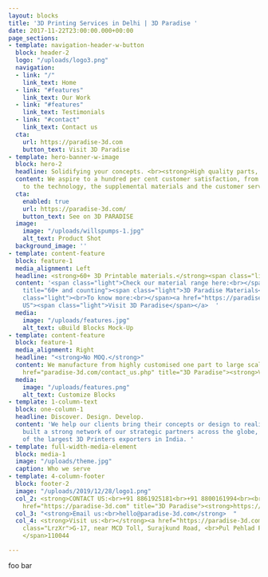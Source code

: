 ```yaml
---
layout: blocks
title: '3D Printing Services in Delhi | 3D Paradise '
date: 2017-11-22T23:00:00.000+00:00
page_sections:
- template: navigation-header-w-button
  block: header-2
  logo: "/uploads/logo3.png"
  navigation:
  - link: "/"
    link_text: Home
  - link: "#features"
    link_text: Our Work
  - link: "#features"
    link_text: Testimonials
  - link: "#contact"
    link_text: Contact us
  cta:
    url: https://paradise-3d.com
    button_text: Visit 3D Paradise
- template: hero-banner-w-image
  block: hero-2
  headline: Solidifying your concepts. <br><strong>High quality parts, DELIVERED.</strong>
  content: We aspire to a hundred per cent customer satisfaction, from machines themselves
    to the technology, the supplemental materials and the customer service.
  cta:
    enabled: true
    url: https://paradise-3d.com/
    button_text: See on 3D PARADISE
  image:
    image: "/uploads/willspumps-1.jpg"
    alt_text: Product Shot
  background_image: ''
- template: content-feature
  block: feature-1
  media_alignment: Left
  headline: <strong>60+ 3D Printable materials.</strong><span class="light"><br></span>
  content: '<span class="light">Check our material range here:<br></span><a href="https://paradise-3d.com/materials.php"
    title="60+ and counting"><span class="light">3D Paradise Materials</span></a><span
    class="light"><br>To know more:<br></span><a href="https://paradise-3d.com" title="Contact
    US"><span class="light">Visit 3D Paradise</span></a>  '
  media:
    image: "/uploads/features.jpg"
    alt_text: uBuild Blocks Mock-Up
- template: content-feature
  block: feature-1
  media_alignment: Right
  headline: "<strong>No MOQ.</strong>"
  content: We manufacture from highly customised one part to large scale production.<br><a
    href="paradise-3d.com/contact_us.php" title="3D Paradise"><strong>Visit 3D Paradise</strong></a>
  media:
    image: "/uploads/features.png"
    alt_text: Customize Blocks
- template: 1-column-text
  block: one-column-1
  headline: Discover. Design. Develop.
  content: 'We help our clients bring their concepts or design to reality.<br>Having
    built a strong network of our strategic partners across the globe, We are one
    of the largest 3D Printers exporters in India. '
- template: full-width-media-element
  block: media-1
  image: "/uploads/theme.jpg"
  caption: Who we serve
- template: 4-column-footer
  block: footer-2
  image: "/uploads/2019/12/28/logo1.png"
  col_2: <strong>CONTACT US:<br>+91 8861925181<br>+91 8800161994<br><br></strong><a
    href="https://paradise-3d.com" title="3D Paradise"><strong>https://paradise-3d.com</strong></a>
  col_3: "<strong>Email us:<br>hello@paradise-3d.com</strong>  "
  col_4: <strong>Visit us:<br></strong><a href="https://paradise-3d.com" title="https://paradise-3d.com"><strong>https://paradise-3d.com</strong></a>  <br><span
    class="LrzXr">G-17, near MCD Toll, Surajkund Road, <br>Pul Pehlad Pur, New Delhi,
    </span>110044

---
```

foo bar
